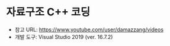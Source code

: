 # 자료구조 C++ 코딩
* 참고 URL: https://www.youtube.com/user/damazzang/videos
* 개발 도구: Visual Studio 2019 (ver. 16.7.2)
